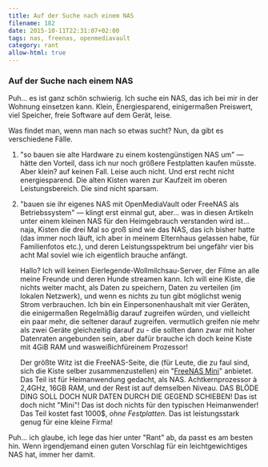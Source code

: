 ```yaml
---
title: Auf der Suche nach einem NAS
filename: 182
date: 2015-10-11T22:31:07+02:00
tags: nas, freenas, openmediavault
category: rant
allow-html: true
---
```

### Auf der Suche nach einem NAS
<p>Puh... es ist ganz schön schwierig. Ich suche ein NAS, das ich bei mir in der Wohnung einsetzen kann. Klein, Energiesparend, einigermaßen Preiswert, viel Speicher, freie Software auf dem Gerät, leise.</p>
<p>Was findet man, wenn man nach so etwas sucht? Nun, da gibt es verschiedene Fälle.</p>
<ol>
<li>"so bauen sie alte Hardware zu einem kostengünstigen NAS um" — hätte den Vorteil, dass ich nur noch größere Festplatten kaufen müsste. Aber klein? auf keinen Fall. Leise auch nicht. Und erst recht nicht energiesparend. Die alten Kisten waren zur Kaufzeit im oberen Leistungsbereich. Die sind nicht sparsam.</li>
<li><p>"bauen sie ihr eigenes NAS mit OpenMediaVault oder FreeNAS als Betriebssystem" — klingt erst einmal gut, aber... was in diesen Artikeln unter einem kleinen NAS für den Heimgebrauch verstanden wird ist... naja, Kisten die drei Mal so groß sind wie das NAS, das ich bisher hatte (das immer noch läuft, ich aber in meinem Elternhaus gelassen habe, für Familienfotos etc.), und deren Leistungsspektrum bei ungefähr vier bis acht Mal soviel wie ich eigentlich brauche anfängt.</p>
<p>Hallo? Ich will keinen Eierlegende-Wollmilchsau-Server, der Filme an alle meine Freunde und deren Hunde streamen kann. Ich will eine Kiste, die nichts weiter macht, als Daten zu speichern, Daten zu verteilen (im lokalen Netzwerk), und wenn es nichts zu tun gibt möglichst wenig Strom verbrauchen. Ich bin ein Einpersonenhaushalt mit vier Geräten, die einigermaßen Regelmäßig darauf zugreifen würden, und vielleicht ein paar mehr, die seltener darauf zugreifen. vermutlich greifen nie mehr als zwei Geräte gleichzeitig darauf zu - die sollten dann zwar mit hoher Datenraten angebunden sein, aber dafür brauche ich doch keine Kiste mit 4GiB RAM und wasweißichfüreinem Prozessor!</p>
<p>Der größte Witz ist die FreeNAS-Seite, die (für Leute, die zu faul sind, sich die Kiste selber zusammenzustellen) ein "<a href="http://www.ixsystems.com/freenas-mini/">FreeNAS Mini</a>" anbietet. Das Teil ist für Heimanwendung gedacht, als NAS. Achtkernprozessor à 2,4GHz, 16GB RAM, und der Rest ist auf demselben Niveau. DAS BLÖDE DING SOLL DOCH NUR DATEN DURCH DIE GEGEND SCHIEBEN! Das ist doch nicht "Mini"! Das ist doch nichts für den typischen Heimanwender! Das Teil kostet fast 1000$, <em>ohne Festplatten</em>. Das ist leistungsstark genug für eine kleine Firma!</p></li>
</ol>
<p>Puh... ich glaube, ich lege das hier unter "Rant" ab, da passt es am besten hin. Wenn irgendjemand einen guten Vorschlag für ein leichtgewichtiges NAS hat, immer her damit.</p>
